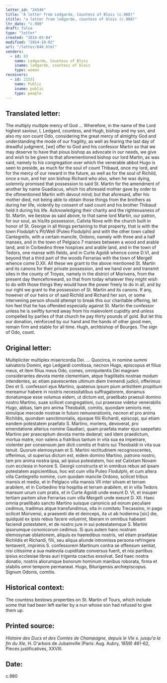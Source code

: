 ```yaml
---
letter_id: "24546"
title: "A letter from Ledgarde, Countess of Blois (c.980)"
ititle: "a letter from ledgarde, countess of blois (c.980)"
ltr_date: "c.980"
draft: false
type: "letter"
created: "2014-03-04"
modified: "2014-10-02"
url: "/letter/840.html"
senders:
  - id: 83
    name: Ledgarde, Countess of Blois
    iname: ledgarde, countess of blois
    type: woman
receivers:
  - id: 21531
    name: Public
    iname: public
    type: people
---
```

<h2> Translated letter:</h2>The multiply multiple mercy of God ...
Wherefore, in the name of the Lord highest saviour, I, Ledgard, countess, and Hugh, bishop and my son, and also my son count Odo, considering the great mercy of almighty God and understanding the mode of our fragility, as well as fearing the last day of dreadful judgment, [we] offer to God and his confessor Martin so that we may deserve to have that pious bishop as advocate in our needs, we give and wish to be given to that aforementioned bishop our lord Martin, as was said, namely to his congregation over which the venerable abbot Hugo is seen to preside, as much for the soul of count Thibaud, once my lord, and for the mercy of our reward in the future, as well as for the soul of Richild, once a nun, and her son bishop Richard who also, when he was dying, solemnly promised that possession to said St. Martin for the amendment of another by name Guadiacus, which his aforesaid mother gave by order to the oftmentioned Martin with devout mind; but that aforesaid, after his mother died, not being able to obtain those things from the brothers as during her life, violently by consent of said count and his brother Thibaud held it during his life.
Acknowledging their charity and the righteousness of St. Martin, we bestow as said above, to that same lord Martin, our patron, for our soul, as his/its possession, Calixta Nova with the church built in honor of St. George in all things pertaining to that property, that is with the town Flodulph's Pit/Well (Puteo Flodulphi) and with the other town called Cantegrello, with a certain mancile, Ordono, namely with three and a half manses, and in the town of Pelgiaco 7 manses between a wood and arable land, and in Corbedino three hospices and arable land, and in the town of Tedors, one manse with fields, and in Curte Agoldi whence come D.VI, and beyond that a third part of the woods Ferrarias with the town of Mergell whence come D.XII.  All these we grant to the above mentioned St. Martin and its canons for their private possession, and we hand over and transmit sites in the county of Troyes, namely in the district of Morivens, from the present day thenceforeward, so that from today whatever they might wish to do with those things they would have the power freely to do in all, and by our right we grant to the possession of St. Martin and its canons.
If any, however of our heirs or of said Richild and Richard her son, or some intervening person should attempt to break this our charitable offering, let him feel that he has offended especially against St. Martin the confessor unless he is swiftly turned away from his malevolent cupidity and unless compelled by parties of that church he pay thirty pounds of gold.  But let this our donation, reinforced by our hand and the hands of other good men, remain firm and stable for all time.
Hugh, archbishop of Bourges.
The sign of Odo, count.
<h2 class="mt-4"> Original letter:</h2>Multipliciter multiplex misericordia Dei. ...
Quocirca, in nomine summi salvatoris Domini, ego Ledgardi comitissa, necnon Hugo, episcopus et filius meus, et item filius meus Odo, comes, omnipotentis Dei magnam considerantes devota mente clementiam, atque fragilitatis nostrae modum intendentes, ac etiam pavescentes ultimum diem tremendi judicii, offerimus Deo et S. confessori ejus Martino, quatenus ipsum pium antistitem propitium mereamur habere in nostris necessitatibus suffragatorem, donamus donatumque esse volumus eidem, ut dictum est, praelibato praesuli domino nostro Martino, suae scilicet congregationi, cui praeesse videtur venerabilis Hugo, abbas, tam pro anima Theobaldi, comitis, quondam senioris mei, simulque mercede nostrae in futuro remunerationis, necnon et pro anima Richildis, quondam sanctimonialis, ejusque filii Richardi, episcopi, qui etiam eandem potestatem praefato S. Martino, moriens, devoverat, pro emendatione alterius nomine Gaudiaci, quam praefata mater ejus saepefato Martino per praeceptum devota mente dederat; sed idem praedictum, mortua matre, non valens a fratribus tantum in vita sua ea impetrare, violenter per consensum jam dicti comitis et fratris sui Theobaldi in vita sua tenuit.  Quorum elemosynam et S. Martini rectitudinem recognoscentes, offerimus, ut superius dictum est, eidem domino Martino, patrono nostro, tam pro anima nostra ipsa, ad ipsius potestatem, hoc est Calixtam Novam cum ecclesia in honore S. Georgii constructa et in omnibus rebus ad ipsam potestatem aspicientibus, hoc est cum villa Puteo Flodulphi, et cum altera villa Cantegrello nomine, cum quodam mancile Ordono, scilicet tribus mansis et medio, et in Pelgiaco villa mansis VII inter silvam et terram arabilem, et in Corbedino tria hospitia et terram arabilem, et in villa Tedors mansum unum cum pratis, et in Curte Agoldi unde exeunt D. VI, et insuper tertiam partem silve Ferrarias cum villa Mergelli unde exeunt D. XII.  Haec omnia praelibato sancto Martino suisque canonicis ad eorum peculiare cedimus, tradimus atque transfundimus, sita in comitatu Trecassino, in pago scilicet Morivensi, a praesenti die et deinceps, ita ut ab hodierma [sic] die, quidquid ex ipsis rebus facere voluerint, liberam in omnibus habeant faciendi potestatem, et de nostro jure in sui potestatemque S. Martini ipsorumque cononicorum cedimus.  Si quis autem hanc nostram elemosynae oblationem, aliquis ex haeredibus nostris, vel etiam praefatae Richildis et Richardi, filii, seu aliqua aliunde intromissa persona refringere tentaverit, imprimis S. confessorem Martinum contra se offensum sentiat, nisi citissime a sua malevola cupiditate conversus fuerit, et nisi partibus ipsius ecclesiae libras auri trigenta coactus exsolvat.  Sed haec nostra donatio, nostris aliorumque bonorum hominum manibus roborata, firma et stabilis omni tempore permaneat.
Hugo, Biturigensis archiepiscopus.
Signum Odonis, comitis.
<h2 class="mt-4"> Historical context:</h2>The countess bestows properties on St. Martin of Tours, which include some that had been left earlier by a nun whose son had refused to give them up.
<h2 class="mt-4"> Printed source:</h2><p><em>Histoire des Ducs et des Comtes de Champagne, depuis le VIe s. jusqu'a la fin du XIe</em>, H. D'arbois de Jubainville (Paris: Aug. Aubry, 1859) 461-62, Pieces justificatives, XXVIII.</p><h2 class="mt-4"> Date:</h2>c.980